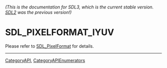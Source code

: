 ###### (This is the documentation for SDL3, which is the current stable version. [SDL2](https://wiki.libsdl.org/SDL2/) was the previous version!)
# SDL_PIXELFORMAT_IYUV

Please refer to [SDL_PixelFormat](SDL_PixelFormat) for details.

----
[CategoryAPI](CategoryAPI), [CategoryAPIEnumerators](CategoryAPIEnumerators)

